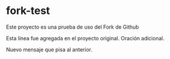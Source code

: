 # fork-test

Este proyecto es una prueba de uso del Fork de Github

Esta línea fue agregada en el proyecto original. Oración adicional.

Nuevo mensaje que pisa al anterior.
